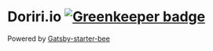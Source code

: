 # Doriri.io [![Greenkeeper badge](https://badges.greenkeeper.io/JaeYeopHan/gatsby-starter-bee.svg)](https://greenkeeper.io/)

Powered by [Gatsby-starter-bee](https://github.com/JaeYeopHan/gatsby-starter-bee)
